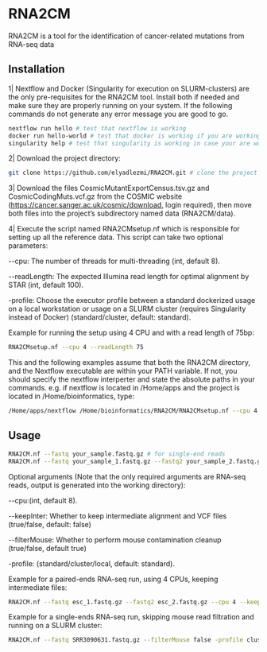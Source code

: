 # RNA2CM
RNA2CM is a tool for the identification of cancer-related mutations from RNA-seq data

## Installation
1| Nextflow and Docker (Singularity for execution on SLURM-clusters) are the only pre-requisites for the RNA2CM tool. Install both if needed and make sure they are properly running on your system. If the following commands do not generate any error message you are good to go.
```bash
nextflow run hello # test that nextflow is working
docker run hello-world # test that docker is working if you are working on a local workstation
singularity help # test that singularity is working in case your are working on a SLURM cluster
```
2| Download the project directory:
```bash
git clone https://github.com/elyadlezmi/RNA2CM.git # clone the project using git
```
3| Download the files CosmicMutantExportCensus.tsv.gz and CosmicCodingMuts.vcf.gz from the COSMIC website (https://cancer.sanger.ac.uk/cosmic/download, login required), then move both files into the project’s subdirectory named data (RNA2CM/data).

4| Execute the script named RNA2CMsetup.nf which is responsible for setting up all the reference data. This script can take two optional parameters:

--cpu: The number of threads for multi-threading (int, default 8).

--readLength: The expected Illumina read length for optimal alignment by STAR (int, default 100).

-profile: Choose the executor profile between a standard dockerized usage on a local workstation or usage on a SLURM cluster (requires Singularity instead of Docker) (standard/cluster, default: standard).

Example for running the setup using 4 CPU and with a read length of 75bp:
```bash
RNA2CMsetup.nf --cpu 4 --readLength 75
```
This and the following examples assume that both the RNA2CM directory, and the Nextflow executable are within your PATH variable. If not, you should specify the nextflow interperter and state the absolute paths in your commands. e.g. if nextflow is located in /Home/apps and the project is located in /Home/bioinformatics, type:
```bash
/Home/apps/nextflow /Home/bioinformatics/RNA2CM/RNA2CMsetup.nf --cpu 4 --readLength 75
```

## Usage
```bash
RNA2CM.nf --fastq your_sample.fastq.gz # for single-end reads
RNA2CM.nf --fastq your_sample_1.fastq.gz --fastq2 your_sample_2.fastq.gz # for paired-ends reads
```
Optional arguments (Note that the only required arguments are RNA-seq reads, output is generated into the working directory):

--cpu:(int, default 8).

--keepInter: Whether to keep intermediate alignment and VCF files (true/false, default: false) 

--filterMouse: Whether to perform mouse contamination cleanup (true/false, default true)

-profile: (standard/cluster/local, default: standard).

Example for a paired-ends RNA-seq run, using 4 CPUs, keeping intermediate files:
```bash
RNA2CM.nf --fastq esc_1.fastq.gz --fastq2 esc_2.fastq.gz --cpu 4 --keepInter true 
```
Example for a single-ends RNA-seq run, skipping mouse read filtration and running on a SLURM cluster:
```bash
RNA2CM.nf --fastq SRR3090631.fastq.gz --filterMouse false -profile cluster
```
